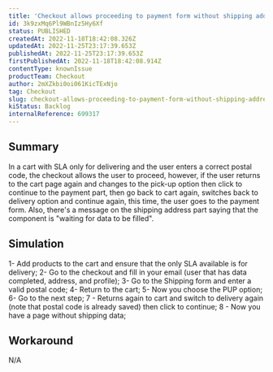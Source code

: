 ```yaml
---
title: 'Checkout allows proceeding to payment form without shipping address on the UI only'
id: 3k9zxMq6Pl9WBnIz5Hy6Xf
status: PUBLISHED
createdAt: 2022-11-18T18:42:08.326Z
updatedAt: 2022-11-25T23:17:39.653Z
publishedAt: 2022-11-25T23:17:39.653Z
firstPublishedAt: 2022-11-18T18:42:08.914Z
contentType: knownIssue
productTeam: Checkout
author: 2mXZkbi0oi061KicTExNjo
tag: Checkout
slug: checkout-allows-proceeding-to-payment-form-without-shipping-address-on-the-ui-only
kiStatus: Backlog
internalReference: 699317
---
```


## Summary


In a cart with SLA only for delivering and the user enters a correct postal code, the checkout allows the user to proceed, however, if the user returns to the cart page again and changes to the pick-up option then click to continue to the payment part, then go back to cart again, switches back to delivery option and continue again, this time, the user goes to the payment form. Also, there's a message on the shipping address part saying that the component is "waiting for data to be filled".



## Simulation


1- Add products to the cart and ensure that the only SLA available is for delivery;
2- Go to the checkout and fill in your email (user that has data completed, address, and profile);
3- Go to the Shipping form and enter a valid postal code;
4- Return to the cart;
5- Now you choose the PUP option;
6- Go to the next step;
7 - Returns again to cart and switch to delivery again (note that postal code is already saved) then click to continue;
8 - Now you have a page without shipping data;



## Workaround


N/A

